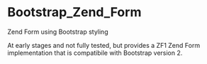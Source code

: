 Bootstrap_Zend_Form
===================

Zend Form using Bootstrap styling

At early stages and not fully tested, but provides a ZF1 Zend Form implementation that is compatibile with Bootstrap version 2.